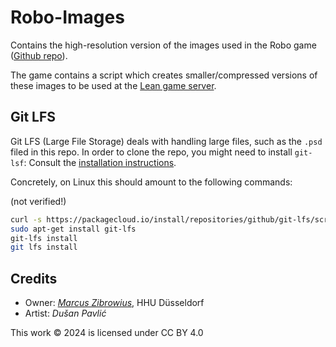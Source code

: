 # Robo-Images
Contains the high-resolution version of the images used in the Robo game ([Github repo](https://github.com/hhu-adam/Robo)).

The game contains a script which creates smaller/compressed versions of these images to be used at the [Lean game server](https://adam.math.hhu.de).

## Git LFS

Git LFS (Large File Storage) deals with handling large files, such as the `.psd` filed in this repo. In order to clone the repo, you might need to install `git-lsf`:
Consult the [installation instructions](https://github.com/git-lfs/git-lfs?tab=readme-ov-file#installing).

Concretely, on Linux this should amount to the following commands:

(not verified!)

```bash
curl -s https://packagecloud.io/install/repositories/github/git-lfs/script.deb.sh | sudo bash
sudo apt-get install git-lfs
git-lfs install
git lfs install
```

## Credits

- Owner: [*Marcus Zibrowius*](https://www.math.uni-duesseldorf.de/~zibrowius/index_EN.html), HHU Düsseldorf
- Artist: *Dušan Pavlić*

This work © 2024 is licensed under CC BY 4.0 
